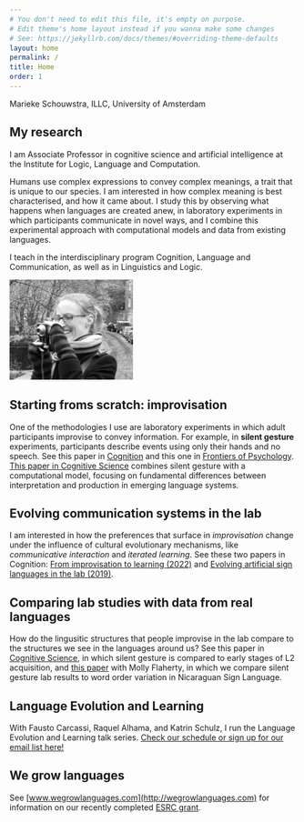 ```yaml
---
# You don't need to edit this file, it's empty on purpose.
# Edit theme's home layout instead if you wanna make some changes
# See: https://jekyllrb.com/docs/themes/#overriding-theme-defaults
layout: home
permalink: /
title: Home
order: 1
---
```



Marieke Schouwstra, ILLC, University of Amsterdam


## My research

I am Associate Professor in cognitive science and artificial intelligence at the Institute for Logic, Language and Computation. 

Humans use complex expressions to convey complex meanings, a trait that is unique to our species. I am interested in how complex meaning is best characterised, and how it came about. I study this by observing what happens when languages are created anew, in laboratory experiments in which participants communicate in novel ways, and I combine this experimental approach with computational models and data from existing languages. 

I teach in the interdisciplinary program Cognition, Language and Communication, as well as in Linguistics and Logic. 



<img src="images/marieke.jpg" alt="marieke" height="176" width="217" />
 

## Starting froms scratch: improvisation 

One of the methodologies I use are laboratory experiments in which adult participants improvise to convey information. For example, in **silent gesture** experiments, participants describe events using only their hands and no speech. See this paper in [Cognition](http://www.sciencedirect.com/science/article/pii/S0010027714000432) and this one in [Frontiers of Psychology](https://www.frontiersin.org/articles/10.3389/fpsyg.2022.805144/abstract). [This paper in Cognitive Science](https://onlinelibrary.wiley.com/doi/full/10.1111/cogs.12732?casa_token=vD9l93ny4d0AAAAA%3A_Pi5_tQ1ZWxppY2eBsZGUt3-Q4Am9XQrDPgYmO-RIOGxiIqXBYLeQT7CnMKA3N3mka83ZWulGDrTIA) combines silent gesture with a computational model, focusing on fundamental differences between interpretation and production in emerging language systems.  

## Evolving communication systems in the lab

I am interested in how the preferences that surface in *improvisation* change under the influence of cultural evolutionary mechanisms, like *communicative interaction* and *iterated learning*. See these two papers in Cognition: [From improvisation to learning (2022)](https://www.sciencedirect.com/science/article/pii/S0010027722001949) and [Evolving artificial sign languages in the lab (2019)](https://doi.org/10.1016/j.cognition.2019.05.001). 


## Comparing lab studies with data from real languages

How do the lingusitic structures that people improvise in the lab compare to the structures we see in the languages around us? See this paper in [Cognitive Science](http://onlinelibrary.wiley.com/doi/10.1111/cogs.12441/full), in which silent gesture is compared to early stages of L2 acquisition, and [this paper](https://onlinelibrary.wiley.com/doi/full/10.1111/tops.12751) with Molly Flaherty, in which we compare silent gesture lab results to word order variation in Nicaraguan Sign Language.

## Language Evolution and Learning

With Fausto Carcassi, Raquel Alhama, and Katrin Schulz, I run the Language Evolution and Learning talk series. [Check our schedule or sign up for our email list here!](https://sites.google.com/view/lela-amsterdam)


## We grow languages 

See [www.wegrowlanguages.com](http://wegrowlanguages.com) for information on our recently completed [ESRC grant](https://gtr.ukri.org/person/644282F1-3016-4A1F-A191-2EDB3870C391).

